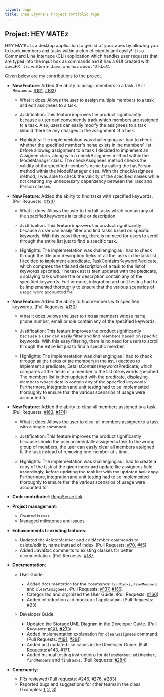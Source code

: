 ```yaml
---
layout: page
title: Chee Erynne's Project Portfolio Page
---
```


## Project: HEY MATEz

HEY MATEz is a desktop application to get rid of your woes by allowing you to track members and tasks within 
a club efficiently and easily! It is a Command Line Interface (CLI) application which handles user requests 
that are typed into the input box as commands and it has a GUI created with JavaFX. It is written in Java, and has about 10 kLoC.

Given below are my contributions to the project.

* **New Feature**: Added the ability to assign members to a task. (Pull Requests: [\#161](https://github.com/AY2021S2-CS2103T-W14-3/tp/pull/161), [\#163](https://github.com/AY2021S2-CS2103T-W14-3/tp/pull/163))
    * What it does: Allows the user to assign multiple members to a task and edit assignees to a task. 

    * Justification: This feature improves the product significantly because a user can conveniently track which members are assigned to a task.
      Also, users can easily modify the assignees to a task should there be any changes in the assignment of a task. 
    
    * Highlights: The implementation was challenging as I had to check whether the specified member's name exists in the 
      members' list before allowing assignment to a task. I decided to implement an Assignee class, along with a checkAssignees 
      method within the ModelManager class. The checkAssignees method checks the validity of the specified member's name by 
      calling the hasPerson method within the ModelManager class. With the checkAssignees method, I was able to check 
      the validity of the specified names while not creating any unnecessary dependency between the Task and Person classes.

* **New Feature**: Added the ability to find tasks with specified keywords. (Pull Requests: [\#133](https://github.com/AY2021S2-CS2103T-W14-3/tp/pull/133))
    * What it does: Allows the user to find all tasks which contain any of the specified keywords in its title or description. 
    
    * Justification: This feature improves the product significantly because a user can easily filter and find tasks based on specific 
      keywords. With this easy filtering, there is no need for users to scroll through the entire list just to find a specific task. 
    
    * Highlights: The implementation was challenging as I had to check through the title and description fields of all the tasks 
      in the task list. I decided to implement a predicate, TaskContainsKeywordPredicate, which compares the title and description of
      a task to the list of keywords specified. The task list is then updated with the predicate, displaying tasks whose title or 
      description contain any of the specified keywords. Furthermore, integration and unit testing had to be implemented thoroughly to 
      ensure that the various scenarios of usage were accounted for.
      
* **New Feature**: Added the ability to find members with specified keywords. (Pull Requests: [\#130](https://github.com/AY2021S2-CS2103T-W14-3/tp/pull/130))
    * What it does: Allows the user to find all members whose name, phone number, email or role contain any of the specified keywords.
    
    * Justification: This feature improves the product significantly because a user can easily filter and find members based on specific 
      keywords. With this easy filtering, there is no need for users to scroll through the entire list just to find a specific member.
    
    * Highlights: The implementation was challenging as I had to check through all the fields of the members in the list. 
      I decided to implement a predicate, DetailsContainsKeywordsPredicate, which compares all the fields of a member to the list of keywords specified.
      The members list is then updated with the predicate, displaying members whose details contain any of the specified keywords. 
      Furthermore, integration and unit testing had to be implemented thoroughly to ensure that the various scenarios of usage were accounted for.
      
* **New Feature**: Added the ability to clear all members assigned to a task. (Pull Requests: [\#163](https://github.com/AY2021S2-CS2103T-W14-3/tp/pull/163), [\#174](https://github.com/AY2021S2-CS2103T-W14-3/tp/pull/174))
    * What it does: Allows the user to clear all members assigned to a task with a single command.
    
    * Justification: This feature improves the product significantly because should the user accidentally assigned a task to 
      the wrong group of members, the user can easily clear all members assigned to the task instead of removing one member at a time.
    
    * Highlights: The implementation was challenging as I had to create a copy of the task at the given index and update 
      the assignees field accordingly, before updating the task list with the updated task copy. Furthermore, integration and unit testing 
      had to be implemented thoroughly to ensure that the various scenarios of usage were accounted for.

* **Code contributed**: [RepoSense link](https://nus-cs2103-ay2021s2.github.io/tp-dashboard/?search=&sort=groupTitle&sortWithin=title&since=&timeframe=commit&mergegroup=&groupSelect=groupByRepos&breakdown=false&tabOpen=true&tabType=authorship&tabAuthor=cheeerynne&tabRepo=AY2021S2-CS2103T-W14-3%2Ftp%5Bmaster%5D&authorshipIsMergeGroup=false&authorshipFileTypes=docs~functional-code~test-code&authorshipIsBinaryFileTypeChecked=false)

* **Project management**:
    * Created issues
    * Managed milestones and issues
      <br>
      
* **Enhancements to existing features**:
    * Updated the deleteMember and editMember commands to delete/edit by name instead of index. (Pull Requests: [\#70](https://github.com/AY2021S2-CS2103T-W14-3/tp/pull/70), [\#85](https://github.com/AY2021S2-CS2103T-W14-3/tp/pull/85))
    * Added JavaDoc comments to existing classes for better documentation. (Pull Requests: [\#187](https://github.com/AY2021S2-CS2103T-W14-3/tp/pull/187))
      <br>

* **Documentation**:
    * User Guide:
        * Added documentation for the commands `findTasks`, `findMembers` and `clearAssignees`. (Pull Requests: [\#137](https://github.com/AY2021S2-CS2103T-W14-3/tp/pull/137), [\#166](https://github.com/AY2021S2-CS2103T-W14-3/tp/pull/166))
        * Categorized and organized the User Guide. (Pull Requests: [\#166](https://github.com/AY2021S2-CS2103T-W14-3/tp/pull/166))
        * Added introduction and mockup of application. (Pull Requests: [\#23](https://github.com/AY2021S2-CS2103T-W14-3/tp/pull/23))
      
    * Developer Guide:
        * Updated the Storage UML Diagram in the Developer Guide. (Pull Requests: [\#191](https://github.com/AY2021S2-CS2103T-W14-3/tp/pull/191), [\#273](https://github.com/AY2021S2-CS2103T-W14-3/tp/pull/273))
        * Added implementation explanation for `clearAssignees` command. (Pull Requests: [\#191](https://github.com/AY2021S2-CS2103T-W14-3/tp/pull/191), [\#291](https://github.com/AY2021S2-CS2103T-W14-3/tp/pull/291))
        * Added and updated use cases in the Developer Guide. (Pull Requests: [\#143](https://github.com/AY2021S2-CS2103T-W14-3/tp/pull/143), [\#171](https://github.com/AY2021S2-CS2103T-W14-3/tp/pull/171))
        * Added manual testing instructions for `deleteMember`, `editMember`, `findMembers` and `findTasks`. (Pull Requests: [\#284](https://github.com/AY2021S2-CS2103T-W14-3/tp/pull/284))
          <br>

* **Community**:
    * PRs reviewed (Pull requests: [\#246](https://github.com/AY2021S2-CS2103T-W14-3/tp/pull/246), [\#276](https://github.com/AY2021S2-CS2103T-W14-3/tp/pull/276), [\#283](https://github.com/AY2021S2-CS2103T-W14-3/tp/pull/283))
    * Reported bugs and suggestions for other teams in the class (Examples: [1](https://github.com/cheeerynne/ped/issues/11), [2](https://github.com/cheeerynne/ped/issues/12), [3](https://github.com/cheeerynne/ped/issues/9))
    

